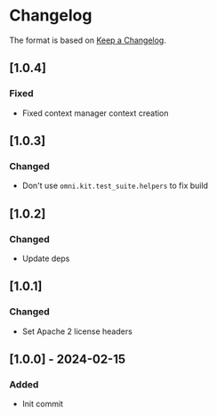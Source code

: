 # Changelog

The format is based on [Keep a Changelog](https://keepachangelog.com/en/1.0.0/).

## [1.0.4]
### Fixed
- Fixed context manager context creation

## [1.0.3]
### Changed
- Don't use `omni.kit.test_suite.helpers` to fix build

## [1.0.2]
### Changed
- Update deps

## [1.0.1]
### Changed
- Set Apache 2 license headers

## [1.0.0] - 2024-02-15
### Added
- Init commit
